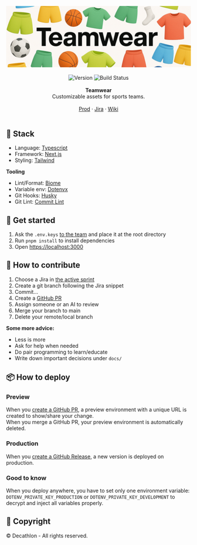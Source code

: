 <div align="center">
    <a href="https://decathlon.fr/">
        <img alt="Teamwear" src="assets/banner.png" style="max-height: 500px" />
    </a>
</div>

<br />

<div align="center">
    <img src="https://img.shields.io/npm/v/ai-invoice-extractor" alt="Version" />
    <img src="https://img.shields.io/github/actions/workflow/status/wellapp-ai/well/ai-invoice-extractor-ci" alt="Build Status">
</a>
</div>

<br />

<div align="center"><strong>Teamwear</strong></div>
<div align="center"> Customizable assets for sports teams.</div>

<br />

<div align="center">
<a href="https://">Prod</a> 
<span> · </span>
<a href="https://">Jira</a>
<span> · </span>
<a href="https://">Wiki</a>
</div>

<br />

## 🍰 Stack

- Language: [Typescript](https://www.typescriptlang.org/docs/)
- Framework: [Next.js](https://nextjs.org/docs)
- Styling: [Tailwind](https://tailwindcss.com/docs/styling-with-utility-classes)

**Tooling**
- Lint/Format: [Biome](https://biomejs.dev/formatter/)
- Variable env: [Dotenvx](https://dotenvx.com/)
- Git Hooks: [Husky](https://typicode.github.io/husky/how-to.html)
- Git Lint: [Commit Lint](https://commitlint.js.org/guides/getting-started.html)

## 🚀 Get started

1. Ask the `.env.keys` [to the team](https://mail.google.com/mail/u/0/#chat/space/AAQACPYdmps) and place it at the root directory
2. Run `pnpm install` to install dependencies
3. Open [https://localhost:3000](https://localhost:3000)

## 🤝 How to contribute

1. Choose a Jira in [the active sprint](https://decathlon.atlassian.net/jira/software/c/projects/ODVC/boards/5582)
2. Create a git branch following the Jira snippet
3. Commit...
4. Create a [GitHub PR](https://github.com/dktunited/teamwear/pulls)
5. Assign someone or an AI to review
6. Merge your branch to main
7. Delete your remote/local branch

**Some more advice:**
- Less is more
- Ask for help when needed
- Do pair programming to learn/educate
- Write down important decisions under `docs/`

## 📦 How to deploy

### Preview 

When you [create a GitHub PR][createpr], a preview environment with a unique URL is created to show/share your change.  
When you merge a GitHub PR, your preview environment is automatically deleted.

[createpr]: https://github.com/dktunited/teamwear/compare

### Production

When you [create a GitHub Release][createrelease], a new version is deployed on production. 

### Good to know

When you deploy anywhere, you have to set only one environment variable: `DOTENV_PRIVATE_KEY_PRODUCTION` or `DOTENV_PRIVATE_KEY_DEVELOPMENT` to decrypt and inject all variables properly.

[createrelease]: https://github.com/dktunited/teamwear/releases/new

## 📝 Copyright

© Decathlon - All rights reserved.